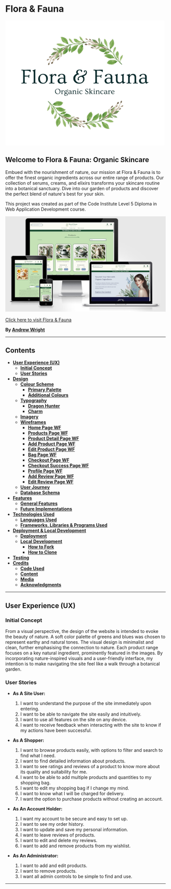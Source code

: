# **Flora & Fauna** <!-- omit in toc -->

![Flora & Fauna logo](media/docs/brand-logo.jpg)

## **Welcome to Flora & Fauna: Organic Skincare** <!-- omit in toc -->

Embued with the nourishment of nature, our mission at Flora & Fauna is to offer the finest organic ingredients across our entire range of products. Our collection of serums, creams, and elixirs transforms your skincare routine into a botanical sanctuary. Dive into our garden of products and discover the perfect blend of nature's best for your skin.

This project was created as part of the Code Institute Level 5 Diploma in Web Application Development course.

![Quest Board displayed on miltiple devices](media/docs/responsive-site.jpg)

[Click here to visit Flora & Fauna](https://flora-and-fauna-c279c1bad929.herokuapp.com/)

**By [Andrew Wright](https://github.com/AndyWright360)**

---

## **Contents** <!-- omit in toc --> 

- [**User Experience (UX)**](#user-experience-ux) 
  - [**Initial Concept**](#initial-concept) 
  - [**User Stories**](#user-stories) 
- [**Design**](#design) 
  - [**Colour Scheme**](#colour-scheme) 
    - [**Primary Palette**](#primary-palette) 
    - [**Additional Colours**](#additional-colours) 
  - [**Typography**](#typography) 
    - [**Dragon Hunter**](#dragon-hunter) 
    - [**Charm**](#charm) 
  - [**Imagery**](#imagery) 
  - [**Wireframes**](#wireframes) 
    - [**Home Page WF**](#home-page-wf) 
    - [**Products Page WF**](#products-page-wf) 
    - [**Product Detail Page WF**](#product-detail-page-wf) 
    - [**Add Product Page WF**](#add-product-page-wf) 
    - [**Edit Product Page WF**](#edit-product-page-wf) 
    - [**Bag Page WF**](#bag-page-wf) 
    - [**Checkout Page WF**](#checkout-page-wf) 
    - [**Checkout Success Page WF**](#checkout-success-page-wf)
    - [**Profile Page WF**](#profile-page-wf) 
    - [**Add Review Page WF**](#add-review-page-wf) 
    - [**Edit Review Page WF**](#edit-review-page-wf)
  - [**User Journey**](#user-journey) 
  - [**Database Schema**](#database-schema)
- [**Features**](#features) 
  - [**General Features**](#general-features)  
  - [**Future Implementations**](#future-implementations) 
- [**Technologies Used**](#technologies-used) 
  - [**Languages Used**](#languages-used) 
  - [**Frameworks, Libraries \& Programs Used**](#frameworks-libraries--programs-used) 
- [**Deployment \& Local Development**](#deployment--local-development) 
  - [**Deployment**](#deployment) 
  - [**Local Development**](#local-development) 
    - [**How to Fork**](#how-to-fork) 
    - [**How to Clone**](#how-to-clone) 
- [**Testing**](#testing) 
- [**Credits**](#credits) 
  - [**Code Used**](#code-used) 
  - [**Content**](#content) 
  - [**Media**](#media) 
  - [**Acknowledgments**](#acknowledgments)

---

## **User Experience (UX)**

### **Initial Concept**

From a visual perspective, the design of the website is intended to evoke the beauty of nature. A soft color palette of greens and blues was chosen to represent earthy and natural tones. The visual design is minimalist and clean, further emphasising the connection to nature. Each product range focuses on a key natural ingredient, prominently featured in the images. By incorporating nature-inspired visuals and a user-friendly interface, my intention is to make navigating the site feel like a walk through a botanical garden.

### **User Stories**

- **As A Site User:**

    1. I want to understand the purpose of the site immediately upon entering.
    2. I want to be able to navigate the site easily and intuitively.
    3. I want to use all features on the site on any device.
    4. I want to receive feedback when interacting with the site to know if my actions have been successful.

- **As A Shopper:**

    1. I want to browse products easily, with options to filter and search to find what I need.
    2. I want to find detailed information about products.
    3. I want to see ratings and reviews of a product to know more about its quality and suitability for me.
    4. I want to be able to add multiple products and quantities to my shopping bag.
    5. I want to edit my shopping bag if I change my mind.
    6. I want to know what I will be charged for delivery.
    7. I want the option to purchase products without creating an account.

- **As An Account Holder:**

    1. I want my account to be secure and easy to set up.
    2. I want to see my order history.
    3. I want to update and save my personal information.
    4. I want to leave reviews of products.
    5. I want to edit and delete my reviews.
    6. I want to add and remove products from my wishlist.

- **As An Administrator:**

    1. I want to add and edit products.
    2. I want to remove products.
    3. I want all admin controls to be simple to find and use.

---
